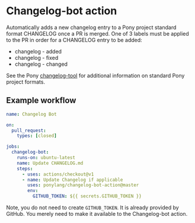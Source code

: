 # Changelog-bot action

Automatically adds a new changelog entry to a Pony project standard format CHANGELOG once a PR is merged. One of 3 labels must be applied to the PR in order for a CHANGELOG entry to be added:

- changelog - added
- changelog - fixed
- changelog - changed

See the Pony [changelog-tool](https://github.com/ponylang/changelog-tool) for additional information on standard Pony project formats.

## Example workflow

```yml
name: Changelog Bot

on:
  pull_request:
    types: [closed]

jobs:
  changelog-bot:
    runs-on: ubuntu-latest
    name: Update CHANGELOG.md
    steps:
      - uses: actions/checkout@v1
      - name: Update Changelog if applicable
        uses: ponylang/changelog-bot-action@master
        env:
          GITHUB_TOKEN: ${{ secrets.GITHUB_TOKEN }}
```

Note, you do not need to create `GITHUB_TOKEN`. It is already provided by GitHub. You merely need to make it available to the Changelog-bot action.
